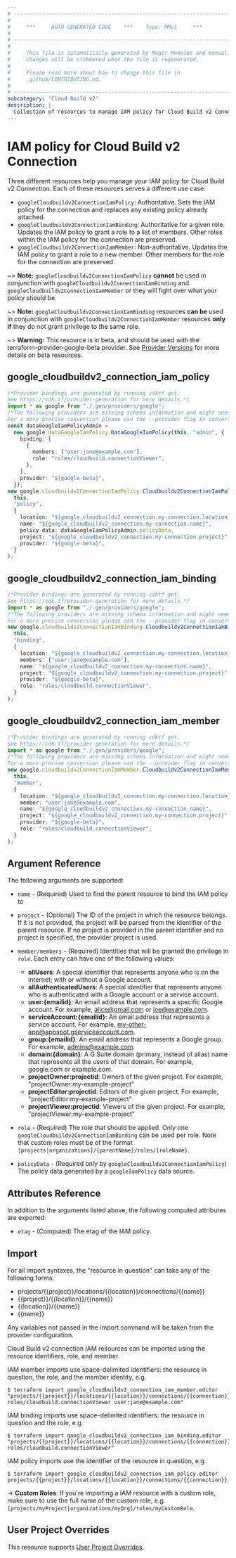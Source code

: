```yaml
---
# ----------------------------------------------------------------------------
#
#     ***     AUTO GENERATED CODE    ***    Type: MMv1     ***
#
# ----------------------------------------------------------------------------
#
#     This file is automatically generated by Magic Modules and manual
#     changes will be clobbered when the file is regenerated.
#
#     Please read more about how to change this file in
#     .github/CONTRIBUTING.md.
#
# ----------------------------------------------------------------------------
subcategory: "Cloud Build v2"
description: |-
  Collection of resources to manage IAM policy for Cloud Build v2 Connection
---
```


# IAM policy for Cloud Build v2 Connection

Three different resources help you manage your IAM policy for Cloud Build v2 Connection. Each of these resources serves a different use case:

* `googleCloudbuildv2ConnectionIamPolicy`: Authoritative. Sets the IAM policy for the connection and replaces any existing policy already attached.
* `googleCloudbuildv2ConnectionIamBinding`: Authoritative for a given role. Updates the IAM policy to grant a role to a list of members. Other roles within the IAM policy for the connection are preserved.
* `googleCloudbuildv2ConnectionIamMember`: Non-authoritative. Updates the IAM policy to grant a role to a new member. Other members for the role for the connection are preserved.

\~> **Note:** `googleCloudbuildv2ConnectionIamPolicy` **cannot** be used in conjunction with `googleCloudbuildv2ConnectionIamBinding` and `googleCloudbuildv2ConnectionIamMember` or they will fight over what your policy should be.

\~> **Note:** `googleCloudbuildv2ConnectionIamBinding` resources **can be** used in conjunction with `googleCloudbuildv2ConnectionIamMember` resources **only if** they do not grant privilege to the same role.

\~> **Warning:** This resource is in beta, and should be used with the terraform-provider-google-beta provider.
See [Provider Versions](https://terraform.io/docs/providers/google/guides/provider_versions.html) for more details on beta resources.

## google\_cloudbuildv2\_connection\_iam\_policy

```typescript
/*Provider bindings are generated by running cdktf get.
See https://cdk.tf/provider-generation for more details.*/
import * as google from "./.gen/providers/google";
/*The following providers are missing schema information and might need manual adjustments to synthesize correctly: google.
For a more precise conversion please use the --provider flag in convert.*/
const dataGoogleIamPolicyAdmin =
  new google.dataGoogleIamPolicy.DataGoogleIamPolicy(this, "admin", {
    binding: [
      {
        members: ["user:jane@example.com"],
        role: "roles/cloudbuild.connectionViewer",
      },
    ],
    provider: "${google-beta}",
  });
new google.cloudbuildv2ConnectionIamPolicy.Cloudbuildv2ConnectionIamPolicy(
  this,
  "policy",
  {
    location: "${google_cloudbuildv2_connection.my-connection.location}",
    name: "${google_cloudbuildv2_connection.my-connection.name}",
    policy_data: dataGoogleIamPolicyAdmin.policyData,
    project: "${google_cloudbuildv2_connection.my-connection.project}",
    provider: "${google-beta}",
  }
);

```

## google\_cloudbuildv2\_connection\_iam\_binding

```typescript
/*Provider bindings are generated by running cdktf get.
See https://cdk.tf/provider-generation for more details.*/
import * as google from "./.gen/providers/google";
/*The following providers are missing schema information and might need manual adjustments to synthesize correctly: google.
For a more precise conversion please use the --provider flag in convert.*/
new google.cloudbuildv2ConnectionIamBinding.Cloudbuildv2ConnectionIamBinding(
  this,
  "binding",
  {
    location: "${google_cloudbuildv2_connection.my-connection.location}",
    members: ["user:jane@example.com"],
    name: "${google_cloudbuildv2_connection.my-connection.name}",
    project: "${google_cloudbuildv2_connection.my-connection.project}",
    provider: "${google-beta}",
    role: "roles/cloudbuild.connectionViewer",
  }
);

```

## google\_cloudbuildv2\_connection\_iam\_member

```typescript
/*Provider bindings are generated by running cdktf get.
See https://cdk.tf/provider-generation for more details.*/
import * as google from "./.gen/providers/google";
/*The following providers are missing schema information and might need manual adjustments to synthesize correctly: google.
For a more precise conversion please use the --provider flag in convert.*/
new google.cloudbuildv2ConnectionIamMember.Cloudbuildv2ConnectionIamMember(
  this,
  "member",
  {
    location: "${google_cloudbuildv2_connection.my-connection.location}",
    member: "user:jane@example.com",
    name: "${google_cloudbuildv2_connection.my-connection.name}",
    project: "${google_cloudbuildv2_connection.my-connection.project}",
    provider: "${google-beta}",
    role: "roles/cloudbuild.connectionViewer",
  }
);

```

## Argument Reference

The following arguments are supported:

*   `name` - (Required) Used to find the parent resource to bind the IAM policy to

*   `project` - (Optional) The ID of the project in which the resource belongs.
    If it is not provided, the project will be parsed from the identifier of the parent resource. If no project is provided in the parent identifier and no project is specified, the provider project is used.

*   `member/members` - (Required) Identities that will be granted the privilege in `role`.
    Each entry can have one of the following values:
    * **allUsers**: A special identifier that represents anyone who is on the internet; with or without a Google account.
    * **allAuthenticatedUsers**: A special identifier that represents anyone who is authenticated with a Google account or a service account.
    * **user:{emailid}**: An email address that represents a specific Google account. For example, alice@gmail.com or joe@example.com.
    * **serviceAccount:{emailid}**: An email address that represents a service account. For example, my-other-app@appspot.gserviceaccount.com.
    * **group:{emailid}**: An email address that represents a Google group. For example, admins@example.com.
    * **domain:{domain}**: A G Suite domain (primary, instead of alias) name that represents all the users of that domain. For example, google.com or example.com.
    * **projectOwner:projectid**: Owners of the given project. For example, "projectOwner:my-example-project"
    * **projectEditor:projectid**: Editors of the given project. For example, "projectEditor:my-example-project"
    * **projectViewer:projectid**: Viewers of the given project. For example, "projectViewer:my-example-project"

*   `role` - (Required) The role that should be applied. Only one
    `googleCloudbuildv2ConnectionIamBinding` can be used per role. Note that custom roles must be of the format
    `[projects|organizations]/{parentName}/roles/{roleName}`.

*   `policyData` - (Required only by `googleCloudbuildv2ConnectionIamPolicy`) The policy data generated by
    a `googleIamPolicy` data source.

## Attributes Reference

In addition to the arguments listed above, the following computed attributes are
exported:

* `etag` - (Computed) The etag of the IAM policy.

## Import

For all import syntaxes, the "resource in question" can take any of the following forms:

* projects/{{project}}/locations/{{location}}/connections/{{name}}
* {{project}}/{{location}}/{{name}}
* {{location}}/{{name}}
* {{name}}

Any variables not passed in the import command will be taken from the provider configuration.

Cloud Build v2 connection IAM resources can be imported using the resource identifiers, role, and member.

IAM member imports use space-delimited identifiers: the resource in question, the role, and the member identity, e.g.

```console
$ terraform import google_cloudbuildv2_connection_iam_member.editor "projects/{{project}}/locations/{{location}}/connections/{{connection}} roles/cloudbuild.connectionViewer user:jane@example.com"
```

IAM binding imports use space-delimited identifiers: the resource in question and the role, e.g.

```console
$ terraform import google_cloudbuildv2_connection_iam_binding.editor "projects/{{project}}/locations/{{location}}/connections/{{connection}} roles/cloudbuild.connectionViewer"
```

IAM policy imports use the identifier of the resource in question, e.g.

```console
$ terraform import google_cloudbuildv2_connection_iam_policy.editor projects/{{project}}/locations/{{location}}/connections/{{connection}}
```

\-> **Custom Roles**: If you're importing a IAM resource with a custom role, make sure to use the
full name of the custom role, e.g. `[projects/myProject|organizations/myOrg]/roles/myCustomRole`.

## User Project Overrides

This resource supports [User Project Overrides](https://registry.terraform.io/providers/hashicorp/google/latest/docs/guides/provider_reference#user_project_override).
